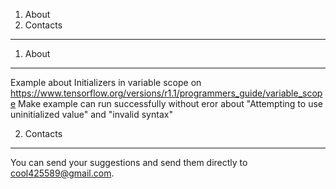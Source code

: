 
1. About
2. Contacts
---------------
1. About
----------
Example about Initializers in variable scope on https://www.tensorflow.org/versions/r1.1/programmers_guide/variable_scope
Make example can run successfully without eror about "Attempting to use uninitialized value" and "invalid syntax"

2. Contacts
----------------
You can send your suggestions and send them directly to cool425589@gmail.com.
